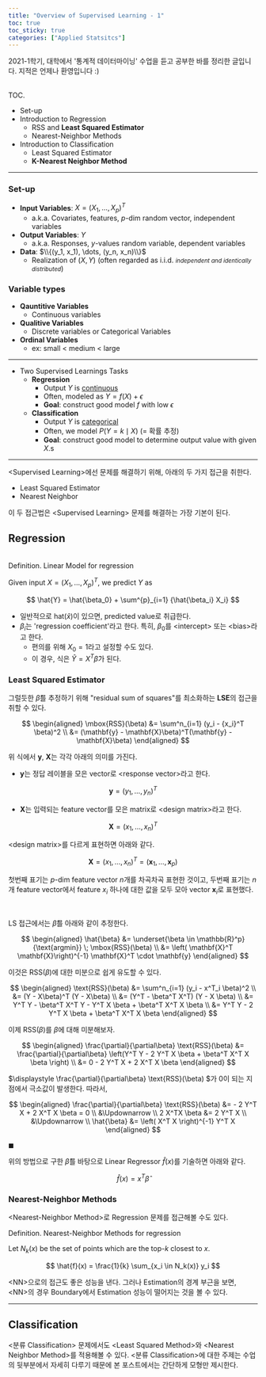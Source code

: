 ```yaml
---
title: "Overview of Supervised Learning - 1"
toc: true
toc_sticky: true
categories: ["Applied Statsitcs"]
---
```



2021-1학기, 대학에서 '통계적 데이터마이닝' 수업을 듣고 공부한 바를 정리한 글입니다. 지적은 언제나 환영입니다 :)

<br><span class="statement-title">TOC.</span><br>

- Set-up
- Introduction to Regression
  - RSS and **Least Squared Estimator**
  - Nearest-Neighbor Methods
- Introduction to Classification
  - Least Squared Estimator
  - **K-Nearest Neighbor Method**
<hr/>

### Set-up

- **Input Variables**: $X = (X_1, \dots, X_p)^T$
  - a.k.a. Covariates, features, $p$-dim random vector, independent variables
- **Output Variables**: $Y$
  - a.k.a. Responses, $y$-values random variable, dependent variables
- **Data**: $\\{(y_1, x_1), \dots, (y_n, x_n)\\}$
  - Realization of $(X, Y)$ (often regarded as i.i.d. <small>*independent and identically distributed*</small>)

### Variable types

- **Qauntitive Variables**
  - Continuous variables
- **Qualitive Variables**
  - Discrete variables or Categorical Variables
- **Ordinal Variables**
  - ex: small < medium < large

<hr/>

- Two Supervised Learnings Tasks
  - **Regression**
    - Output $Y$ is <u>continuous</u>
    - Often, modeled as $Y = f(X) + \epsilon$
    - **Goal**: construct good model $f$ with low $\epsilon$
  - **Classification**
    - Output $Y$ is <u>categorical</u>
    - Often, we model $P(Y=k \mid X)$ (= 확률 추정)
    - **Goal**: construct good model to determine output value with given $X$.s

<hr/>

\<Supervised Learning\>에선 문제를 해결하기 위해, 아래의 두 가지 접근을 취한다.

- Least Squared Estimator
- Nearest Neighbor

이 두 접근법은 \<Supervised Learning\> 문제를 해결하는 가장 기본이 된다.

## Regression

<br><span class="statement-title">Definition.</span> Linear Model for regression<br>

Given input $X = (X_1, \dots, X_p)^T$, we predict $Y$ as

$$
\hat{Y} = \hat{\beta_0} + \sum^{p}_{i=1} {\hat{\beta_i} X_i}
$$

- 일반적으로 hat($\hat{x}$)이 있으면, predicted value로 취급한다.
- $\beta_i$는 'regression coefficient'라고 한다. 특히, $\beta_0$를 \<intercept\> 또는 \<bias\>라고 한다.
  - 편의를 위해 $X_0=1$라고 설정할 수도 있다.
  - 이 경우, 식은 $\hat{Y} = X^T \hat{\beta}$가 된다.

### Least Squared Estimator

그럴듯한 $\hat{\beta}$를 추정하기 위해 "residual sum of squares"를 최소화하는 **LSE**의 접근을 취할 수 있다.

$$
\begin{aligned}
  \mbox{RSS}(\beta) &= \sum^n_{i=1} (y_i - {x_i}^T \beta)^2 \\
  &= (\mathbf{y} - \mathbf{X}\beta)^T(\mathbf{y} - \mathbf{X}\beta)
\end{aligned}
$$

위 식에서 $\mathbf{y}$, $\mathbf{X}$는 각각 아래의 의미를 가진다.

- $\mathbf{y}$는 정답 레이블을 모은 vector로 \<response vector\>라고 한다.

$$
\mathbf{y} = \left( y_1, \dots, y_n \right)^T
$$

- $\mathbf{X}$는 입력되는 feature vector를 모은 matrix로 \<design matrix\>라고 한다.

$$
\mathbf{X} = \left( x_1, \dots, x_n \right)^T
$$

\<design matrix\>를 다르게 표현하면 아래와 같다.

$$
\mathbf{X} = \left( x_1, \dots, x_n \right)^T = \left( \mathbf{x}_1, \dots, \mathbf{x}_p \right)
$$

첫번째 표기는 $p$-dim feature vector $n$개를 차곡차곡 표현한 것이고, 두번째 표기는 $n$개 feature vector에서 feature $x_i$ 하나에 대한 값을 모두 모아 vector $\mathbf{x}_i$로 표현했다.

<br/>

LS 접근에서는 $\hat{\beta}$를 아래와 같이 추정한다.

$$
\begin{aligned}
\hat{\beta} &= \underset{\beta \in \mathbb{R}^p}{\text{argmin}} \; \mbox{RSS}(\beta) \\
&= \left( \mathbf{X}^T \mathbf{X}\right)^{-1} \mathbf{X}^T \cdot \mathbf{y}
\end{aligned}
$$

이것은 $\text{RSS}(\beta)$에 대한 미분으로 쉽게 유도할 수 있다.

<div class="math-statement" markdown="1">

$$
\begin{aligned}
\text{RSS}(\beta) &= \sum^n_{i=1} (y_i - x^T_i \beta)^2 \\
  &= (Y - X\beta)^T (Y - X\beta) \\
  &= (Y^T - \beta^T X^T) (Y - X \beta) \\
  &= Y^T Y - \beta^T X^T Y - Y^T X \beta + \beta^T X^T X \beta \\
  &= Y^T Y - 2 Y^T X \beta + \beta^T X^T X \beta
\end{aligned}
$$

이제 $\text{RSS}(\beta)$를 $\beta$에 대해 미분해보자.

$$
\begin{aligned}
\frac{\partial}{\partial\beta} \text{RSS}(\beta) &= \frac{\partial}{\partial\beta} \left(Y^T Y - 2 Y^T X \beta + \beta^T X^T X \beta \right) \\
&= 0 - 2 Y^T X + 2 X^T X \beta
\end{aligned}
$$

$\displaystyle \frac{\partial}{\partial\beta} \text{RSS}(\beta) $가 0이 되는 지점에서 극소값이 발생한다. 따라서,

$$
\begin{aligned}
\frac{\partial}{\partial\beta} \text{RSS}(\beta) &= - 2 Y^T X + 2 X^T X \beta = 0  \\
&\Updownarrow \\
2 X^TX \beta &= 2 Y^T X \\
&\Updownarrow \\
\hat{\beta} &= \left( X^T X \right)^{-1} Y^T X
\end{aligned}
$$

$\blacksquare$

</div>

위의 방법으로 구한 $\hat{\beta}$를 바탕으로 Linear Regressor $\hat{f}(x)$를 기술하면 아래와 같다.

$$
\hat{f}(x) = x^T \hat{\beta}
$$

### Nearest-Neighbor Methods

\<Nearest-Neighbor Method\>로 Regression 문제를 접근해볼 수도 있다.

<span class="statement-title">Definition.</span> Nearest-Neighbor Methods for regression<br>

Let $N_k(x)$ be the set of points which are the top-$k$ closest to $x$.

$$
\hat{f}(x) = \frac{1}{k} \sum_{x_i \in N_k(x)} y_i
$$

\<NN\>으로의 접근도 좋은 성능을 낸다. 그러나 Estimation의 경계 부근을 보면, \<NN\>의 경우 Boundary에서 Estimation 성능이 떨어지는 것을 볼 수 있다.

<hr/>

## Classification

\<분류 Classification\> 문제에서도 \<Least Squared Method\>와 \<Nearest Neighbor Method\>를 적용해볼 수 있다. \<분류 Classification\>에 대한 주제는 수업의 뒷부분에서 자세히 다루기 때문에 본 포스트에서는 간단하게 모형만 제시한다.



